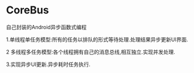 CoreBus
=======

自己封装的Android异步函数式编程

  1.单线程单任务模型:所有的任务以排队的形式等待处理.处理结果异步更新UI界面.
  
  2 多线程多任务模型:各个线程拥有自己的消息总线,相互独立.实现并发处理.
  
  3.实现异步UI更新.异步耗时任务执行.
